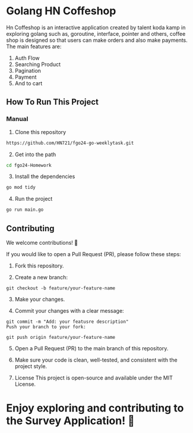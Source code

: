 # Golang HN Coffeshop

Hn Coffeshop is an interactive application created by talent koda kamp in exploring golang such as, goroutine, interface, pointer and others, coffee shop is designed so that users can make orders and also make payments. The main features are:

1. Auth Flow
2. Searching Product
3. Pagination
4. Payment
5. And to cart

## How To Run This Project

### Manual

1. Clone this repository

```bash
https://github.com/HN721/fgo24-go-weeklytask.git
```

2. Get into the path

```bash
cd fgo24-Homework
```

3. Install the dependencies

```bash
go mod tidy
```

4. Run the project

```bash
go run main.go
```

## Contributing

We welcome contributions! 🚀

If you would like to open a Pull Request (PR), please follow these steps:

1. Fork this repository.

2. Create a new branch:

```
git checkout -b feature/your-feature-name
```

3. Make your changes.

4. Commit your changes with a clear message:

```
git commit -m "Add: your featusre description"
Push your branch to your fork:
```

```
git push origin feature/your-feature-name
```

5. Open a Pull Request (PR) to the main branch of this repository.

6. Make sure your code is clean, well-tested, and consistent with the project style.

7. License
   This project is open-source and available under the MIT License.

# Enjoy exploring and contributing to the Survey Application! 🎉
